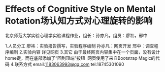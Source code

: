 # Effects of Cognitive Style on Mental Rotation场认知方式对心理旋转的影响
北京师范大学实验心理学实验课程作业，组长：孙亦凡，组员：廖祎，邢中

1.人员分工
	廖祎：实验报告撰写，实验程序编制
	孙亦凡：网页开发
	邢中：调查程序编制
2.实验内容
  详见网页
3.其它
  由于最终网页内容集中在一个页面，没有设计home键，而在底部添加了“回到顶端”按钮
  网页使用了来自Bootstrap Magic的代码
4.联系方式
  email:1183063993@qq.com
  tel:18745301090
